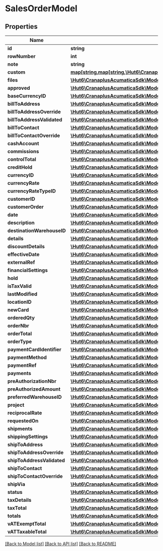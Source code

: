 # SalesOrderModel

## Properties
Name | Type | Description | Notes
------------ | ------------- | ------------- | -------------
**id** | **string** |  | [optional] 
**rowNumber** | **int** |  | [optional] 
**note** | **string** |  | [optional] 
**custom** | [**map[string,map[string,\Hut6\CranaplusAcumaticaSdk\Model\CustomFieldModel]]**](map.md) |  | [optional] 
**files** | [**\Hut6\CranaplusAcumaticaSdk\Model\FileLinkModel[]**](FileLinkModel.md) |  | [optional] 
**approved** | [**\Hut6\CranaplusAcumaticaSdk\Model\BooleanValueModel**](BooleanValueModel.md) |  | [optional] 
**baseCurrencyID** | [**\Hut6\CranaplusAcumaticaSdk\Model\StringValueModel**](StringValueModel.md) |  | [optional] 
**billToAddress** | [**\Hut6\CranaplusAcumaticaSdk\Model\AddressModel**](AddressModel.md) |  | [optional] 
**billToAddressOverride** | [**\Hut6\CranaplusAcumaticaSdk\Model\BooleanValueModel**](BooleanValueModel.md) |  | [optional] 
**billToAddressValidated** | [**\Hut6\CranaplusAcumaticaSdk\Model\BooleanValueModel**](BooleanValueModel.md) |  | [optional] 
**billToContact** | [**\Hut6\CranaplusAcumaticaSdk\Model\DocContactModel**](DocContactModel.md) |  | [optional] 
**billToContactOverride** | [**\Hut6\CranaplusAcumaticaSdk\Model\BooleanValueModel**](BooleanValueModel.md) |  | [optional] 
**cashAccount** | [**\Hut6\CranaplusAcumaticaSdk\Model\StringValueModel**](StringValueModel.md) |  | [optional] 
**commissions** | [**\Hut6\CranaplusAcumaticaSdk\Model\CommissionsModel**](CommissionsModel.md) |  | [optional] 
**controlTotal** | [**\Hut6\CranaplusAcumaticaSdk\Model\DecimalValueModel**](DecimalValueModel.md) |  | [optional] 
**creditHold** | [**\Hut6\CranaplusAcumaticaSdk\Model\BooleanValueModel**](BooleanValueModel.md) |  | [optional] 
**currencyID** | [**\Hut6\CranaplusAcumaticaSdk\Model\StringValueModel**](StringValueModel.md) |  | [optional] 
**currencyRate** | [**\Hut6\CranaplusAcumaticaSdk\Model\DecimalValueModel**](DecimalValueModel.md) |  | [optional] 
**currencyRateTypeID** | [**\Hut6\CranaplusAcumaticaSdk\Model\StringValueModel**](StringValueModel.md) |  | [optional] 
**customerID** | [**\Hut6\CranaplusAcumaticaSdk\Model\StringValueModel**](StringValueModel.md) |  | [optional] 
**customerOrder** | [**\Hut6\CranaplusAcumaticaSdk\Model\StringValueModel**](StringValueModel.md) |  | [optional] 
**date** | [**\Hut6\CranaplusAcumaticaSdk\Model\DateTimeValueModel**](DateTimeValueModel.md) |  | [optional] 
**description** | [**\Hut6\CranaplusAcumaticaSdk\Model\StringValueModel**](StringValueModel.md) |  | [optional] 
**destinationWarehouseID** | [**\Hut6\CranaplusAcumaticaSdk\Model\StringValueModel**](StringValueModel.md) |  | [optional] 
**details** | [**\Hut6\CranaplusAcumaticaSdk\Model\SalesOrderDetailModel[]**](SalesOrderDetailModel.md) |  | [optional] 
**discountDetails** | [**\Hut6\CranaplusAcumaticaSdk\Model\SalesOrdersDiscountDetailsModel[]**](SalesOrdersDiscountDetailsModel.md) |  | [optional] 
**effectiveDate** | [**\Hut6\CranaplusAcumaticaSdk\Model\DateTimeValueModel**](DateTimeValueModel.md) |  | [optional] 
**externalRef** | [**\Hut6\CranaplusAcumaticaSdk\Model\StringValueModel**](StringValueModel.md) |  | [optional] 
**financialSettings** | [**\Hut6\CranaplusAcumaticaSdk\Model\FinancialSettingsModel**](FinancialSettingsModel.md) |  | [optional] 
**hold** | [**\Hut6\CranaplusAcumaticaSdk\Model\BooleanValueModel**](BooleanValueModel.md) |  | [optional] 
**isTaxValid** | [**\Hut6\CranaplusAcumaticaSdk\Model\BooleanValueModel**](BooleanValueModel.md) |  | [optional] 
**lastModified** | [**\Hut6\CranaplusAcumaticaSdk\Model\DateTimeValueModel**](DateTimeValueModel.md) |  | [optional] 
**locationID** | [**\Hut6\CranaplusAcumaticaSdk\Model\StringValueModel**](StringValueModel.md) |  | [optional] 
**newCard** | [**\Hut6\CranaplusAcumaticaSdk\Model\BooleanValueModel**](BooleanValueModel.md) |  | [optional] 
**orderedQty** | [**\Hut6\CranaplusAcumaticaSdk\Model\DecimalValueModel**](DecimalValueModel.md) |  | [optional] 
**orderNbr** | [**\Hut6\CranaplusAcumaticaSdk\Model\StringValueModel**](StringValueModel.md) |  | [optional] 
**orderTotal** | [**\Hut6\CranaplusAcumaticaSdk\Model\DecimalValueModel**](DecimalValueModel.md) |  | [optional] 
**orderType** | [**\Hut6\CranaplusAcumaticaSdk\Model\StringValueModel**](StringValueModel.md) |  | [optional] 
**paymentCardIdentifier** | [**\Hut6\CranaplusAcumaticaSdk\Model\StringValueModel**](StringValueModel.md) |  | [optional] 
**paymentMethod** | [**\Hut6\CranaplusAcumaticaSdk\Model\StringValueModel**](StringValueModel.md) |  | [optional] 
**paymentRef** | [**\Hut6\CranaplusAcumaticaSdk\Model\StringValueModel**](StringValueModel.md) |  | [optional] 
**payments** | [**\Hut6\CranaplusAcumaticaSdk\Model\PaymentsModel[]**](PaymentsModel.md) |  | [optional] 
**preAuthorizationNbr** | [**\Hut6\CranaplusAcumaticaSdk\Model\StringValueModel**](StringValueModel.md) |  | [optional] 
**preAuthorizedAmount** | [**\Hut6\CranaplusAcumaticaSdk\Model\DecimalValueModel**](DecimalValueModel.md) |  | [optional] 
**preferredWarehouseID** | [**\Hut6\CranaplusAcumaticaSdk\Model\StringValueModel**](StringValueModel.md) |  | [optional] 
**project** | [**\Hut6\CranaplusAcumaticaSdk\Model\StringValueModel**](StringValueModel.md) |  | [optional] 
**reciprocalRate** | [**\Hut6\CranaplusAcumaticaSdk\Model\DecimalValueModel**](DecimalValueModel.md) |  | [optional] 
**requestedOn** | [**\Hut6\CranaplusAcumaticaSdk\Model\DateTimeValueModel**](DateTimeValueModel.md) |  | [optional] 
**shipments** | [**\Hut6\CranaplusAcumaticaSdk\Model\SalesOrderShipmentModel[]**](SalesOrderShipmentModel.md) |  | [optional] 
**shippingSettings** | [**\Hut6\CranaplusAcumaticaSdk\Model\ShippingSettingsModel**](ShippingSettingsModel.md) |  | [optional] 
**shipToAddress** | [**\Hut6\CranaplusAcumaticaSdk\Model\AddressModel**](AddressModel.md) |  | [optional] 
**shipToAddressOverride** | [**\Hut6\CranaplusAcumaticaSdk\Model\BooleanValueModel**](BooleanValueModel.md) |  | [optional] 
**shipToAddressValidated** | [**\Hut6\CranaplusAcumaticaSdk\Model\BooleanValueModel**](BooleanValueModel.md) |  | [optional] 
**shipToContact** | [**\Hut6\CranaplusAcumaticaSdk\Model\DocContactModel**](DocContactModel.md) |  | [optional] 
**shipToContactOverride** | [**\Hut6\CranaplusAcumaticaSdk\Model\BooleanValueModel**](BooleanValueModel.md) |  | [optional] 
**shipVia** | [**\Hut6\CranaplusAcumaticaSdk\Model\StringValueModel**](StringValueModel.md) |  | [optional] 
**status** | [**\Hut6\CranaplusAcumaticaSdk\Model\StringValueModel**](StringValueModel.md) |  | [optional] 
**taxDetails** | [**\Hut6\CranaplusAcumaticaSdk\Model\TaxDetailModel[]**](TaxDetailModel.md) |  | [optional] 
**taxTotal** | [**\Hut6\CranaplusAcumaticaSdk\Model\DecimalValueModel**](DecimalValueModel.md) |  | [optional] 
**totals** | [**\Hut6\CranaplusAcumaticaSdk\Model\TotalsModel**](TotalsModel.md) |  | [optional] 
**vATExemptTotal** | [**\Hut6\CranaplusAcumaticaSdk\Model\DecimalValueModel**](DecimalValueModel.md) |  | [optional] 
**vATTaxableTotal** | [**\Hut6\CranaplusAcumaticaSdk\Model\DecimalValueModel**](DecimalValueModel.md) |  | [optional] 

[[Back to Model list]](../README.md#documentation-for-models) [[Back to API list]](../README.md#documentation-for-api-endpoints) [[Back to README]](../README.md)


